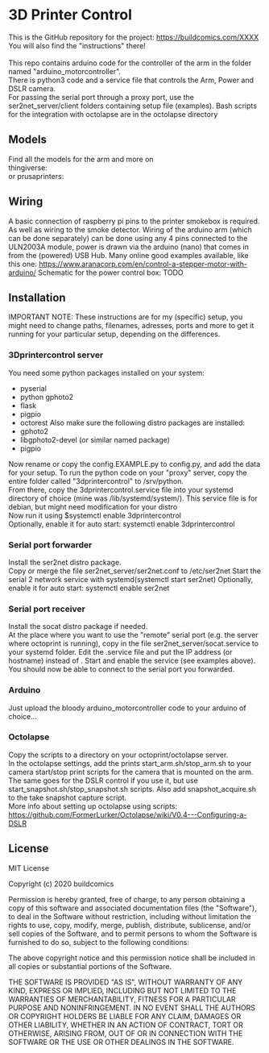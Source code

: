 # 3D Printer Control
This is the GitHub repository for the project: https://buildcomics.com/XXXX \
You will also find the "instructions"  there! \
 \
This repo contains arduino code for the controller of the arm in the folder named "arduino_motorcontroller".\
There is python3 code and a service file that controls the Arm, Power and DSLR camera.\
For passing the serial port through a proxy port, use the ser2net_server/client folders containing setup file (examples).
Bash scripts for the integration with octolapse are in the octolapse directory

## Models
Find all the models for the arm and more on \
thingiverse:\
or prusaprinters:

## Wiring
A basic connection of raspberry pi pins to the printer smokebox is required. As well as wiring to the smoke detector.
Wiring of the arduino arm (which can be done separately) can be done using any 4 pins connected to the ULN2003A module, power is drawn via the arduino (nano) that comes in from the (powered) USB Hub. Many online good examples available, like this one: https://www.aranacorp.com/en/control-a-stepper-motor-with-arduino/
Schematic for the power control box: TODO

## Installation
IMPORTANT NOTE: These instructions are for my (specific) setup, you might need to change paths, filenames, adresses, ports and more to get it running for your particular setup, depending on the differences.
### 3Dprintercontrol server
You need some python packages installed on your system:
- pyserial
- python gphoto2
- flask
- pigpio
- octorest
Also make sure the following distro packages are installed:
- gphoto2
- libgphoto2-devel (or similar named package)
- pigpio

Now rename or copy the config.EXAMPLE.py to config.py, and add the data for your setup.
To run the python code on your "proxy" server, copy the entire folder called "3dprintercontrol"  to /srv/python.\
From there, copy the 3dprintercontrol.service file into your systemd directory of choice (mine was /lib/systemd/system/). This service file is for debian, but might need modification for your distro\
Now run it using $systemctl enable 3dprintercontrol\
Optionally, enable it for auto start: systemctl enable 3dprintercontrol

### Serial port forwarder
Install the ser2net distro package. \
Copy or merge the file ser2net_server/ser2net.conf to /etc/ser2net
Start the serial 2 network service with systemd(systemctl start ser2net)
Optionally, enable it for auto start: systemctl enable ser2net

### Serial port receiver
Install the socat distro package if needed. \
At the place where you want to use the "remote"  serial port (e.g. the server where octoprint is running), copy in the file ser2net_server/socat.service to your systemd folder. Edit the .service file and put the IP address (or hostname) instead of <IPADDRESS>.
Start and enable the service (see examples above). You should now be able to connect to the serial port you forwarded.

### Arduino
Just upload the bloody arduino_motorcontroller code to your arduino of choice...

### Octolapse
Copy the scripts to a directory on your octoprint/octolapse server. \
In the octolapse settings, add the prints start_arm.sh/stop_arm.sh to your camera start/stop print scripts for the camera that is mounted on the arm.\
The same goes for the DSLR control if you use it, but use start_snapshot.sh/stop_snapshot.sh scripts. Also add snapshot_acquire.sh to the take snapshot capture script. \
More info about setting up octolapse using scripts: https://github.com/FormerLurker/Octolapse/wiki/V0.4---Configuring-a-DSLR

## License
MIT License

Copyright (c) 2020 buildcomics

Permission is hereby granted, free of charge, to any person obtaining a copy
of this software and associated documentation files (the "Software"), to deal
in the Software without restriction, including without limitation the rights
to use, copy, modify, merge, publish, distribute, sublicense, and/or sell
copies of the Software, and to permit persons to whom the Software is
furnished to do so, subject to the following conditions:

The above copyright notice and this permission notice shall be included in all
copies or substantial portions of the Software.

THE SOFTWARE IS PROVIDED "AS IS", WITHOUT WARRANTY OF ANY KIND, EXPRESS OR
IMPLIED, INCLUDING BUT NOT LIMITED TO THE WARRANTIES OF MERCHANTABILITY,
FITNESS FOR A PARTICULAR PURPOSE AND NONINFRINGEMENT. IN NO EVENT SHALL THE
AUTHORS OR COPYRIGHT HOLDERS BE LIABLE FOR ANY CLAIM, DAMAGES OR OTHER
LIABILITY, WHETHER IN AN ACTION OF CONTRACT, TORT OR OTHERWISE, ARISING FROM,
OUT OF OR IN CONNECTION WITH THE SOFTWARE OR THE USE OR OTHER DEALINGS IN THE
SOFTWARE.
